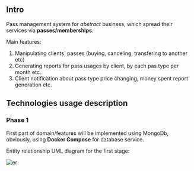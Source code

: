 ## Intro

Pass management system for *abstract* business,
which spread their services via **passes/memberships**.

Main features:

1. Manipulating clients` passes (buying, canceling, transfering to another etc)
2. Generating reports for pass usages by client, by each pas type per month etc.
3. Client notification about pass type price changing, money spent report generation etc.

## Technologies usage description

### Phase 1

First part of domain/features will be implemented
using MongoDb,
obviously, using **Docker Compose** for database service.

Entity relationship UML diagram for the first stage:

<img src="domainservice/src/main/resources/static/database.png" alt="er"/>
